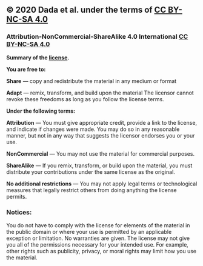 ## © 2020 Dada et al. under the terms of [CC BY-NC-SA 4.0](https://creativecommons.org/licenses/by-nc-sa/4.0/legalcode)
### Attribution-NonCommercial-ShareAlike 4.0 International [CC BY-NC-SA 4.0](https://creativecommons.org/licenses/by-nc-sa/4.0/legalcode) 

__Summary of the [license](https://creativecommons.org/licenses/by-nc-sa/4.0/legalcode).__

**You are free to:**  

**Share** — copy and redistribute the material in any medium or format  

**Adapt** — remix, transform, and build upon the material
The licensor cannot revoke these freedoms as long as you follow the license terms.  
  
  
**Under the following terms:**  

**Attribution** — You must give appropriate credit, provide a link to the license, and indicate if changes were made. You may do so in any reasonable manner, but not in any way that suggests the licensor endorses you or your use.  

**NonCommercial** — You may not use the material for commercial purposes.  

**ShareAlike** — If you remix, transform, or build upon the material, you must distribute your contributions under the same license as the original.  

**No additional restrictions** — You may not apply legal terms or technological measures that legally restrict others from doing anything the license permits.  

### Notices:
You do not have to comply with the license for elements of the material in the public domain or where your use is permitted by an applicable exception or limitation.
No warranties are given. The license may not give you all of the permissions necessary for your intended use. For example, other rights such as publicity, privacy, or moral rights may limit how you use the material.
